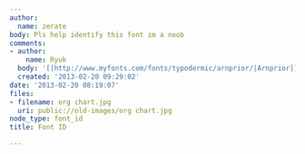 ```yaml
---
author:
  name: zerate
body: Pls help identify this font im a noob
comments:
- author:
    name: Ryuk
  body: '[[http://www.myfonts.com/fonts/typodermic/arnprior/|Arnprior]]'
  created: '2013-02-20 09:29:02'
date: '2013-02-20 08:19:07'
files:
- filename: org chart.jpg
  uri: public://old-images/org chart.jpg
node_type: font_id
title: Font ID

---
```

